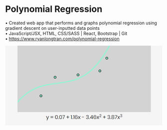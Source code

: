 # Polynomial Regression

• Created web app that performs and graphs polynomial regression using gradient descent on user-inputted data points  
• JavaScript/JSX, HTML, CSS/SASS | React, Bootstrap | Git  
• https://www.ryanlongtran.com/polynomial-regression

![Image of app](https://raw.githubusercontent.com/ryantran2165/ryantran2165.github.io/source/src/assets/images/polynomial_regression.jpg)
